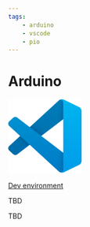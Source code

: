 ```yaml
---
tags:
    - arduino
    - vscode
    - pio
---
```


# Arduino

<div class="grid-container">
    <div class="grid-item">
        <a href="vscode_dev">
        <img src="images/vscode.png" width="150" height="150">
        <p>Dev environment</p>
        </a>
    </div>
    <div class="grid-item">
            <p>TBD</p>
    </div>
    <div class="grid-item">
                <p>TBD</p>
    </div>
    
</div>
